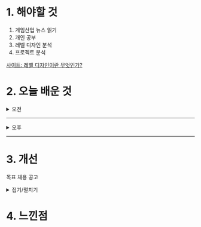 
# 1. 해야할 것

1. 게임산업 뉴스 읽기 
2. 개인 공부  
3. 레벨 디자인 분석
4. 프로젝트 분석

[사이트: 레벨 디자인이란 무엇인가?](https://yourlifeguard.co.kr/2024/12/09/%EA%B2%8C%EC%9E%84-%EB%A0%88%EB%B2%A8-%EB%94%94%EC%9E%90%EC%9D%B8%EC%9D%98-%EC%9B%90%EC%B9%99%EA%B3%BC-%EB%B2%A0%EC%8A%A4%ED%8A%B8-%ED%94%84%EB%9E%99%ED%8B%B0%EC%8A%A4-%EC%99%84%EB%B2%BD-%EA%B0%80/?utm_source=chatgpt.com)

# 2. 오늘 배운 것

<details>
<summary>오전</summary>

## 오늘의 뉴스
### [기사: 타이베이 게임쇼](https://www.inven.co.kr/webzine/news/?news=302619)
![image](https://github.com/user-attachments/assets/f7a2ed46-9f52-441d-8bd3-a4095cd1cd83)
```
인디게임 뿐 아니라 대작 게임도 할 수 있는 타이베이 게임쇼
이런 게임쇼에 참가해서 게임을 하는 것만으로도 영감을 많이 받는다.
그리고
나도 이렇게 게임을 제작해서 내고 실시간으로 피드백을 받고 싶다.
```
</details>

****

<details>
<summary>오후</summary>

## 프로젝트 분석 
### 프로젝트 특징
- 오픈월드 스타일 허브 월드
- 하이 스피드 액션 장르
- 차세대 콘솔/PC 목표로 제작
- SF 세계관, 패키지 게임

### 담당업무
- 차세대 액션 어드벤처 게임 기획
- 게임 내에 필요한 레벨과 이벤트 설계
- 허브 월드 구조의 레벨 디자인 설계
- 시나리오와 연계된 이벤트의 설계 및 적용

### 지원자격
- 콘솔 게임에 대한 이해와 제작에 열정이 있으신 분
- 팀원간 원활한 커뮤니케이션이 가능하신 분
- 기획 문서 작성 및 인덱싱에 능숙하신 분
- 자신이 구상한 것을 3D 공간에서 표현 가능하신 분

### 우대사항
- 콘솔 플랫폼의 액션 게임의 레벨 디자인 관련 역기획서
- 언리얼 엔진 내 블루프린트, 레벨 시퀀스를 다뤄보신 분
- 툴을 사용하여 퀘스트, 이벤트 작업 경험

****


## 레벨 디자인 분석
### [허브 레벨 디자인](https://namu.wiki/w/%ED%97%88%EB%B8%8C(%EB%A0%88%EB%B2%A8%20%EB%94%94%EC%9E%90%EC%9D%B8))
- 허브 월드의 특징
- 중앙 연결 지점

### 허브 월드는 여러 지역(레벨)로 이동할 수 있는 거점이야.
- 다크 소울 시리즈의 파이어링크 성역처럼, 주요 레벨로 연결되는 포탈 같은 느낌.

### 안전 공간
대부분의 허브 월드는 적이 없고 안전한 공간으로 설정돼.\
플레이어가 장비를 강화하거나 퀘스트를 받고, 필요한 자원을 정비할 수 있어.\
선형 또는 비선형 구조\
허브 월드에서 선택한 레벨 순서에 따라 스토리가 선형으로 진행될 수도, 비선형으로 여러 루트를 탐험할 수도 있어.\
예: 원신처럼 자유롭게 탐험하거나, 갓 오브 워: 라그나로크처럼 스토리 진행에 따라 잠긴 지역이 열리는 구조.

### 스토리의 중심
허브 월드는 스토리의 흐름을 플레이어에게 전달하거나 게임의 분위기를 보여주는 중요한 장소야.\
예: 허브 안에서 NPC들이 이야기를 하거나, 플레이어가 월드의 과거와 미래를 배우는 장소.\

### 허브 월드 레벨 디자인의 예시
원신
```
몬드성과 같은 도시들이 허브 역할을 해.
여기서 플레이어는 NPC와 교류하거나, 퀘스트를 받고 주변 지역으로 떠날 수 있어.
```
다크 소울 시리즈 - 파이어링크 성역
```
플레이어가 장비를 강화하거나 스토리 NPC를 만나고, 여러 던전으로 이동할 수 있는 중심지.
```
젤다의 전설: 브레스 오브 더 와일드 - 시작의 대지
```
게임 초반의 제한된 허브 공간에서 기본 메커니즘을 배우고, 이후 거대한 오픈월드로 나아가는 구조.
```
갓 오브 워: 라그나로크 - 신들의 호수
```
호수를 중심으로 다양한 지역으로 이동하며, 진행도에 따라 접근 가능한 영역이 확장돼.
```
### 허브 월드 레벨 디자인의 핵심 설계 요소
**플레이어 동선**
- 허브에서 어디로 갈지 명확하게 보여주는 시각적 또는 내비게이션 요소.
- 예: 문, 다리, 포탈, 주요 랜드마크.

**NPC와의 상호작용**
- 스토리를 전달하거나 아이템을 제공하는 NPC 배치.
- 중요한 캐릭터는 쉽게 눈에 띄는 위치에 배치해.

**스토리 및 시각적 매력**
- 허브의 분위기는 게임의 테마와 톤을 설정하는 데 중요한 역할을 해.
- 예: 황량한 포스트아포칼립스라면 허브도 폐허 분위기를 낼 수 있어야 해.

**탐험과 보상**
- 허브 월드 내부에도 소소한 탐험 요소와 숨겨진 보상이 있어야 플레이어가 흥미를 느껴.





</details>

****


# 3. 개선
목표 채용 공고

<details>
<summary>접기/펼치기</summary>

![image](https://github.com/user-attachments/assets/8ebd103b-2caf-4e9f-91ed-3d5cbf73937c)

[채용공고: 레벨디자이너](https://career.nexon.com/user/recruit/member/postDetail?joinCorp=NO&reNo=20250008&currentPage=0)
</details>



# 4. 느낀점
